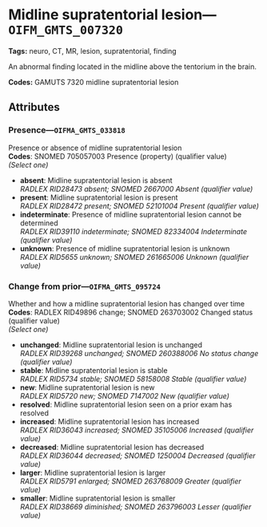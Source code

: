 # Midline supratentorial lesion—`OIFM_GMTS_007320`

**Tags:** neuro, CT, MR, lesion, supratentorial, finding

An abnormal finding located in the midline above the tentorium in the brain.

**Codes:** GAMUTS 7320 midline supratentorial lesion

## Attributes

### Presence—`OIFMA_GMTS_033818`

Presence or absence of midline supratentorial lesion  
**Codes**: SNOMED 705057003 Presence (property) (qualifier value)  
*(Select one)*

- **absent**: Midline supratentorial lesion is absent  
_RADLEX RID28473 absent; SNOMED 2667000 Absent (qualifier value)_
- **present**: Midline supratentorial lesion is present  
_RADLEX RID28472 present; SNOMED 52101004 Present (qualifier value)_
- **indeterminate**: Presence of midline supratentorial lesion cannot be determined  
_RADLEX RID39110 indeterminate; SNOMED 82334004 Indeterminate (qualifier value)_
- **unknown**: Presence of midline supratentorial lesion is unknown  
_RADLEX RID5655 unknown; SNOMED 261665006 Unknown (qualifier value)_

### Change from prior—`OIFMA_GMTS_095724`

Whether and how a midline supratentorial lesion has changed over time  
**Codes**: RADLEX RID49896 change; SNOMED 263703002 Changed status (qualifier value)  
*(Select one)*

- **unchanged**: Midline supratentorial lesion is unchanged  
_RADLEX RID39268 unchanged; SNOMED 260388006 No status change (qualifier value)_
- **stable**: Midline supratentorial lesion is stable  
_RADLEX RID5734 stable; SNOMED 58158008 Stable (qualifier value)_
- **new**: Midline supratentorial lesion is new  
_RADLEX RID5720 new; SNOMED 7147002 New (qualifier value)_
- **resolved**: Midline supratentorial lesion seen on a prior exam has resolved  
- **increased**: Midline supratentorial lesion has increased  
_RADLEX RID36043 increased; SNOMED 35105006 Increased (qualifier value)_
- **decreased**: Midline supratentorial lesion has decreased  
_RADLEX RID36044 decreased; SNOMED 1250004 Decreased (qualifier value)_
- **larger**: Midline supratentorial lesion is larger  
_RADLEX RID5791 enlarged; SNOMED 263768009 Greater (qualifier value)_
- **smaller**: Midline supratentorial lesion is smaller  
_RADLEX RID38669 diminished; SNOMED 263796003 Lesser (qualifier value)_